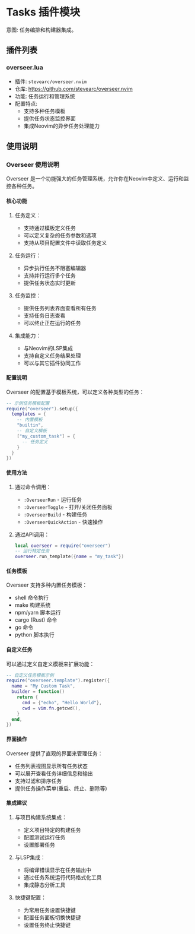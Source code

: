 # Tasks 插件模块

意图: 任务编排和构建器集成。

## 插件列表

### overseer.lua

- 插件: `stevearc/overseer.nvim`
- 仓库: <https://github.com/stevearc/overseer.nvim>
- 功能: 任务运行和管理系统
- 配置特点:
    - 支持多种任务模板
    - 提供任务状态监控界面
    - 集成Neovim的异步任务处理能力

## 使用说明

### Overseer 使用说明

Overseer 是一个功能强大的任务管理系统，允许你在Neovim中定义、运行和监控各种任务。

#### 核心功能

1. 任务定义：
   - 支持通过模板定义任务
   - 可以定义复杂的任务参数和选项
   - 支持从项目配置文件中读取任务定义

2. 任务运行：
   - 异步执行任务不阻塞编辑器
   - 支持并行运行多个任务
   - 提供任务状态实时更新

3. 任务监控：
   - 提供任务列表界面查看所有任务
   - 支持任务日志查看
   - 可以终止正在运行的任务

4. 集成能力：
   - 与Neovim的LSP集成
   - 支持自定义任务结果处理
   - 可以与其它插件协同工作

#### 配置说明

Overseer 的配置基于模板系统，可以定义各种类型的任务：

```lua
-- 示例任务模板配置
require("overseer").setup({
  templates = {
    -- 内置模板
    "builtin",
    -- 自定义模板
    ["my_custom_task"] = {
      -- 任务定义
    }
  }
})
```

#### 使用方法

1. 通过命令调用：
   - `:OverseerRun` - 运行任务
   - `:OverseerToggle` - 打开/关闭任务面板
   - `:OverseerBuild` - 构建任务
   - `:OverseerQuickAction` - 快速操作

2. 通过API调用：

   ```lua
   local overseer = require("overseer")
   -- 运行特定任务
   overseer.run_template({name = "my_task"})
   ```

#### 任务模板

Overseer 支持多种内置任务模板：

- shell 命令执行
- make 构建系统
- npm/yarn 脚本运行
- cargo (Rust) 命令
- go 命令
- python 脚本执行

#### 自定义任务

可以通过定义自定义模板来扩展功能：

```lua
-- 自定义任务模板示例
require("overseer.template").register({
  name = "My Custom Task",
  builder = function()
    return {
      cmd = {"echo", "Hello World"},
      cwd = vim.fn.getcwd(),
    }
  end,
})
```

#### 界面操作

Overseer 提供了直观的界面来管理任务：

- 任务列表视图显示所有任务状态
- 可以展开查看任务详细信息和输出
- 支持过滤和排序任务
- 提供任务操作菜单(重启、终止、删除等)

#### 集成建议

1. 与项目构建系统集成：
   - 定义项目特定的构建任务
   - 配置测试运行任务
   - 设置部署任务

2. 与LSP集成：
   - 将编译错误显示在任务输出中
   - 通过任务系统运行代码格式化工具
   - 集成静态分析工具

3. 快捷键配置：
   - 为常用任务设置快捷键
   - 配置任务面板切换快捷键
   - 设置任务终止快捷键
